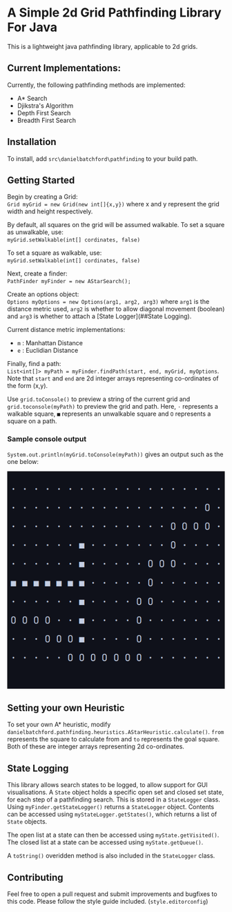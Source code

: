 # A Simple 2d Grid Pathfinding Library For Java

This is a lightweight java pathfinding library, applicable to 2d grids.
## Current Implementations:
Currently, the following pathfinding methods are implemented:
* A* Search
* Djikstra's Algorithm
* Depth First Search
* Breadth First Search
## Installation
To install, add `src\danielbatchford\pathfinding` to your build path.
## Getting Started
Begin by creating a Grid:  
`Grid myGrid = new Grid(new int[]{x,y})` where x and y represent the grid width and height respectively.  

By default, all squares on the grid will be assumed walkable. To set a square as unwalkable, use:  
`myGrid.setWalkable(int[] cordinates, false)`   

To set a square as walkable, use:  
`myGrid.setWalkable(int[] cordinates, false)`  

Next, create a finder:  
`PathFinder myFinder = new AStarSearch();`  

Create an options object:  
`Options myOptions = new Options(arg1, arg2, arg3)` where `arg1` is the distance metric used, `arg2` is whether to allow diagonal movement (boolean) and `arg3` is whether to attach a [State Logger](##State Logging).

Current distance metric implementations:
* `m` : Manhattan Distance
* `e` : Euclidian Distance

Finally, find a path:  
`List<int[]> myPath = myFinder.findPath(start, end, myGrid, myOptions`.  
Note that `start` and `end` are 2d integer arrays representing co-ordinates of the form (x,y).  

Use `grid.toConsole()` to preview a string of the current grid and `grid.toconsole(myPath)` to preview the grid and path. Here, `·` represents a walkable square, `■` represents an unwalkable square and `O` represents a square on a path. 

### Sample console output
`System.out.println(myGrid.toConsole(myPath))` gives an output such as the one below:

![SampleImage](sample.png?raw=true "Title")

## Setting your own Heuristic
To set your own A* heuristic, modify `danielbatchford.pathfinding.heuristics.AStarHeuristic.calculate()`. `from` represents the square to calculate from and `to` represents the goal square. Both of these are integer arrays representing 2d co-ordinates.

## State Logging
This library allows search states to be logged, to allow support for GUI visualisations. A `State` object holds a specific open set and closed set state, for each step of a pathfinding search. This is stored in a `StateLogger` class. Using `myFinder.getStateLogger()` returns a `StateLogger` object. Contents can be accessed using `myStateLogger.getStates()`, which returns a list of `State` objects.

The open list at a state can then be accessed using `myState.getVisited()`.  
The closed list at a state can be accessed using `myState.getQueue()`.

A `toString()` overidden method is also included in the `StateLogger` class.

## Contributing
Feel free to open a pull request and submit improvements and bugfixes to this code. Please follow the style guide included. (`style.editorconfig`)

